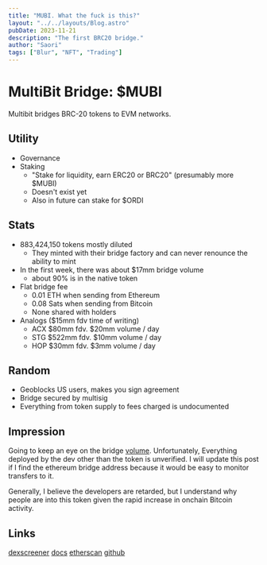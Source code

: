 ```yaml
---
title: "MUBI. What the fuck is this?"
layout: "../../layouts/Blog.astro"
pubDate: 2023-11-21
description: "The first BRC20 bridge."
author: "Saori"
tags: ["Blur", "NFT", "Trading"]
---
```


# MultiBit Bridge: $MUBI

Multibit bridges BRC-20 tokens to EVM networks.

## Utility

- Governance
- Staking
  - "Stake for liquidity, earn ERC20 or BRC20" (presumably more $MUBI)
  - Doesn't exist yet
  - Also in future can stake for $ORDI

## Stats

- 883,424,150 tokens mostly diluted
  - They minted with their bridge factory and can never renounce the ability to mint
- In the first week, there was about $17mm bridge volume
  - about 90% is in the native token
- Flat bridge fee
  - 0.01 ETH when sending from Ethereum
  - 0.08 Sats when sending from Bitcoin
  - None shared with holders
- Analogs ($15mm fdv time of writing)
  - ACX $80mm fdv. $20mm volume / day
  - STG $522mm fdv. $10mm volume / day
  - HOP $30mm fdv. $3mm volume / day

## Random

- Geoblocks US users, makes you sign agreement
- Bridge secured by multisig
- Everything from token supply to fees charged is undocumented

## Impression

Going to keep an eye on the bridge [volume](https://app.multibit.exchange/bridge).
Unfortunately, Everything deployed by the dev other than the token is unverified.
I will update this post if I find the ethereum bridge address because it would be easy to monitor transfers to it.

Generally, I believe the developers are retarded, but I understand why people are into this token given the rapid increase in onchain Bitcoin activity.

## Links

[dexscreener](https://dexscreener.com/ethereum/0x844eb5c280f38c7462316aad3f338ef9bda62668)
[docs](https://docs.multibit.exchange/)
[etherscan](https://etherscan.io/token/0x38e382f74dfb84608f3c1f10187f6bef5951de93#code)
[github](https://github.com/multibit-repo/multibit)
